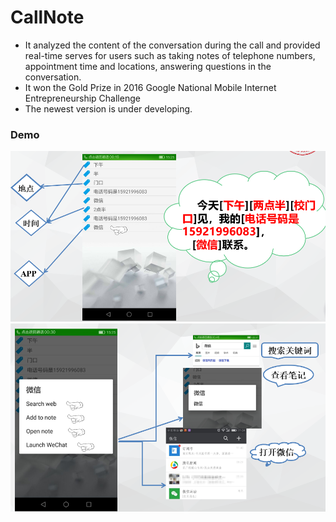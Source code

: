 # CallNote

 * It analyzed the content of the conversation during the call and provided real-time serves for users such as taking notes of telephone numbers, appointment time and locations, answering questions in the conversation. 
 * It won the Gold Prize in 2016 Google National Mobile Internet Entrepreneurship Challenge
 * The newest version is under developing.

### Demo

![image](http://github.com/StrangeCloud9/CallNote/raw/master/images/call1.png)
![image](http://github.com/StrangeCloud9/CallNote/raw/master/images/call2.png)



